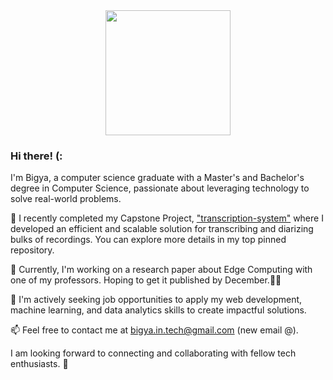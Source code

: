 <div align="center">
  <img src="https://media.giphy.com/media/du3J3cXyzhj75IOgvA/giphy.gif" width="200">
</div>

### Hi there! (:

I'm Bigya, a computer science graduate with a Master's and Bachelor's degree in Computer Science, passionate about leveraging technology to solve real-world problems.

🔭 I recently completed my Capstone Project, ["transcription-system"](https://github.com/bigyaa/transcription-system) where I developed an efficient and scalable solution for transcribing and diarizing bulks of recordings. You can explore more details in my top pinned repository.

🌱 Currently, I'm working on a research paper about Edge Computing with one of my professors. Hoping to get it published by December.🤞🏻

💼 I'm actively seeking job opportunities to apply my web development, machine learning, and data analytics skills to create impactful solutions.

📫 Feel free to contact me at bigya.in.tech@gmail.com (new email @).

I am looking forward to connecting and collaborating with fellow tech enthusiasts. 🚀


<!--
**bigyaa/bigyaa** is a ✨ _special_ ✨ repository because its `README.md` (this file) appears on your GitHub profile.

Here are some ideas to get you started:

- 🔭 I’m currently working on ...
- 🌱 I’m currently learning ...
- 👯 I’m looking to collaborate on ...
- 🤔 I’m looking for help with ...
- 💬 Ask me about ...
- 📫 How to reach me: ...
- 😄 Pronouns: ...
- ⚡ Fun fact: ...
-->
